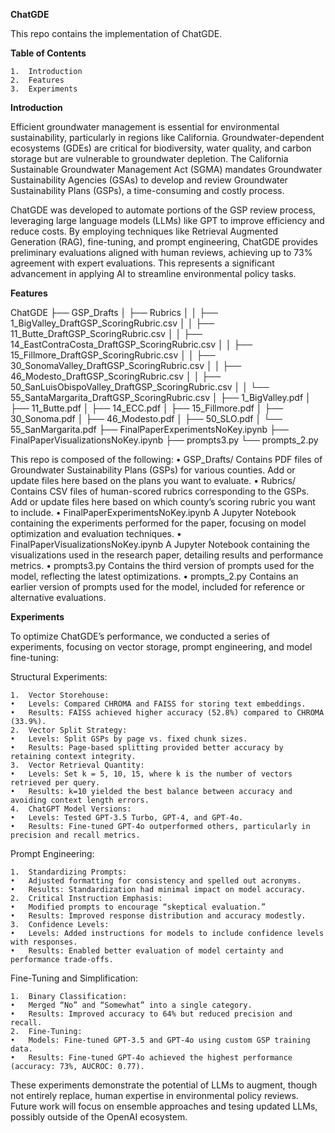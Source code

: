 **ChatGDE**

This repo contains the implementation of ChatGDE.

**Table of Contents**

	1.	Introduction
	2.	Features
	3.	Experiments

**Introduction**

Efficient groundwater management is essential for environmental sustainability, particularly in regions like California. Groundwater-dependent ecosystems (GDEs) are critical for biodiversity, water quality, and carbon storage but are vulnerable to groundwater depletion. The California Sustainable Groundwater Management Act (SGMA) mandates Groundwater Sustainability Agencies (GSAs) to develop and review Groundwater Sustainability Plans (GSPs), a time-consuming and costly process.

ChatGDE was developed to automate portions of the GSP review process, leveraging large language models (LLMs) like GPT to improve efficiency and reduce costs. By employing techniques like Retrieval Augmented Generation (RAG), fine-tuning, and prompt engineering, ChatGDE provides preliminary evaluations aligned with human reviews, achieving up to 73% agreement with expert evaluations. This represents a significant advancement in applying AI to streamline environmental policy tasks.

**Features**

ChatGDE
├── GSP_Drafts
│   ├── Rubrics
│   │   ├── 1_BigValley_DraftGSP_ScoringRubric.csv
│   │   ├── 11_Butte_DraftGSP_ScoringRubric.csv
│   │   ├── 14_EastContraCosta_DraftGSP_ScoringRubric.csv
│   │   ├── 15_Fillmore_DraftGSP_ScoringRubric.csv
│   │   ├── 30_SonomaValley_DraftGSP_ScoringRubric.csv
│   │   ├── 46_Modesto_DraftGSP_ScoringRubric.csv
│   │   ├── 50_SanLuisObispoValley_DraftGSP_ScoringRubric.csv
│   │   └── 55_SantaMargarita_DraftGSP_ScoringRubric.csv
│   ├── 1_BigValley.pdf
│   ├── 11_Butte.pdf
│   ├── 14_ECC.pdf
│   ├── 15_Fillmore.pdf
│   ├── 30_Sonoma.pdf
│   ├── 46_Modesto.pdf
│   ├── 50_SLO.pdf
│   └── 55_SanMargarita.pdf
├── FinalPaperExperimentsNoKey.ipynb
├── FinalPaperVisualizationsNoKey.ipynb
├── prompts3.py
└── prompts_2.py

This repo is composed of the following:
	•	GSP_Drafts/
Contains PDF files of Groundwater Sustainability Plans (GSPs) for various counties. Add or update files here based on the plans you want to evaluate.
	•	Rubrics/
Contains CSV files of human-scored rubrics corresponding to the GSPs. Add or update files here based on which county’s scoring rubric you want to include.
	•	FinalPaperExperimentsNoKey.ipynb
A Jupyter Notebook containing the experiments performed for the paper, focusing on model optimization and evaluation techniques.
	•	FinalPaperVisualizationsNoKey.ipynb
A Jupyter Notebook containing the visualizations used in the research paper, detailing results and performance metrics.
	•	prompts3.py
Contains the third version of prompts used for the model, reflecting the latest optimizations.
	•	prompts_2.py
Contains an earlier version of prompts used for the model, included for reference or alternative evaluations.

**Experiments**

To optimize ChatGDE’s performance, we conducted a series of experiments, focusing on vector storage, prompt engineering, and model fine-tuning:

Structural Experiments:

	1.	Vector Storehouse:
	•	Levels: Compared CHROMA and FAISS for storing text embeddings.
	•	Results: FAISS achieved higher accuracy (52.8%) compared to CHROMA (33.9%).
	2.	Vector Split Strategy:
	•	Levels: Split GSPs by page vs. fixed chunk sizes.
	•	Results: Page-based splitting provided better accuracy by retaining context integrity.
	3.	Vector Retrieval Quantity:
	•	Levels: Set k = 5, 10, 15, where k is the number of vectors retrieved per query.
	•	Results: k=10 yielded the best balance between accuracy and avoiding context length errors.
	4.	ChatGPT Model Versions:
	•	Levels: Tested GPT-3.5 Turbo, GPT-4, and GPT-4o.
	•	Results: Fine-tuned GPT-4o outperformed others, particularly in precision and recall metrics.

Prompt Engineering:

	1.	Standardizing Prompts:
	•	Adjusted formatting for consistency and spelled out acronyms.
	•	Results: Standardization had minimal impact on model accuracy.
	2.	Critical Instruction Emphasis:
	•	Modified prompts to encourage “skeptical evaluation.”
	•	Results: Improved response distribution and accuracy modestly.
	3.	Confidence Levels:
	•	Levels: Added instructions for models to include confidence levels with responses.
	•	Results: Enabled better evaluation of model certainty and performance trade-offs.

Fine-Tuning and Simplification:

	1.	Binary Classification:
	•	Merged “No” and “Somewhat” into a single category.
	•	Results: Improved accuracy to 64% but reduced precision and recall.
	2.	Fine-Tuning:
	•	Models: Fine-tuned GPT-3.5 and GPT-4o using custom GSP training data.
	•	Results: Fine-tuned GPT-4o achieved the highest performance (accuracy: 73%, AUCROC: 0.77).

These experiments demonstrate the potential of LLMs to augment, though not entirely replace, human expertise in environmental policy reviews. Future work will focus on ensemble approaches and tesing updated LLMs, possibly outside of the OpenAI ecosystem.
